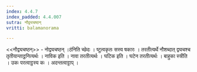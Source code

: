 ```yaml
---
index: 4.4.7
index_padded: 4.4.007
sutra: नौद्व्यचष्ठन्
vritti: balamanorama

---
```

<<नौद्व्यचष्ठन्>> - नोद्व्यचष्ठन् ।ठ॑निति च्छेदः । ष्टुत्वकृतः सस्य षकारः । तरतीत्यर्थे नौशब्दात् द्व्यचश्च तृतीयान्ताट्ठनित्यर्थः । नाविक इति । नावा तरतीत्यर्थः । घटिक इति । घटेन तरतीत्यर्थः । बाहुका स्त्रीति । उकः परत्वाट्ठस्य कः । अदन्तत्वाट्टाप् । 